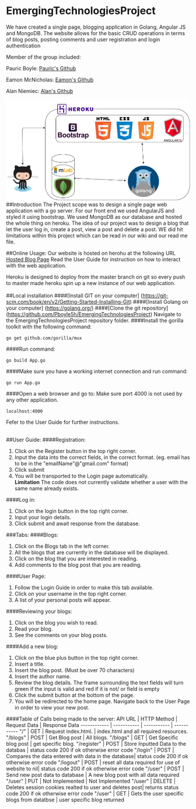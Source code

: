 # EmergingTechnologiesProject
  We have created a single page, blogging application in Golang, Angular JS and MongoDB.
  The website allows for the basic CRUD operations in terms of blog posts, posting comments and user registration and login authentication
  
  Member of the group included:
  
  Pauric Boyle: [Pauric's Github](https://github.com/Pboyle5h)
  
  Eamon McNicholas: [Eamon's Github](https://github.com/DevEMCN)
  
  Alan Niemiec: [Alan's Github](https://github.com/sinderpl)
  
![solarized dualmode](https://github.com/Pboyle5h/EmergingTechnologiesProject/blob/master/ArchitectureDesign.png)
##Introduction 
The Project scope was to design a single page web application with a go server. For our front end we used AngularJS and styled it using bootstrap. We used MongoDB as our database and hosted the whole thing on heroku. The idea of our project was to design a blog that let the user log in, create a post, view a post and delete a post. WE did hit limitations within this project which can be read in our wiki and our read me file.

##Online Usage:
Our website is hosted on herohu at the following URL [Hosted Blog Page](https://goproject.herokuapp.com/)
Read the User Guide for instruction on how to interact with the web application. 

Heroku is designed to deploy from the master branch on git so every push to master made heroku spin up a new instance of our web application.
<br />
<br />
##Local installation
####[Install GIT on your computer] (https://git-scm.com/book/en/v2/Getting-Started-Installing-Git)
####[Install Golang on your computer] (https://golang.org/)
####[Clone the git repository] (https://github.com/Pboyle5h/EmergingTechnologiesProject)
Navigate to the EmergingTechnologiesProject repository folder.
####Install the gorilla toolkit with the following command:
```
go get github.com/gorilla/mux
```
####Run command:
```
go build App.go
```
####Make sure you have a working internet connection and run command:
```
go run App.go
```
####Open a web browser and go to:
Make sure port 4000 is not used by any other application.
```
localhost:4000
```
Fefer to the User Guide for further instructions.
<br />
<br />

##User Guide:
####Registration:
1. Click on the Register button in the top right corner.<br />
2. Input the data into the correct fields, in the correct format. (eg. email has to be in the "emailName"@"gmail.com" format)<br />
3. Click submit<br />
4. You will be transported to the Login page automatically.<br />
  **Limitation** The code does not currently validate whether a user with the same name already exists.

####Log in:
1. Click on the login button in the top right corner.<br />
2. Input your login details.<br />
3. Click submit and await response from the database.<br />

###Tabs:
####Blogs:
1. Click on the Blogs tab in the left corner.<br />
2. All the blogs that are currently in the database will be displayed.<br />
3. Click on the blog that you are interested in reading.<br />
4. Add comments to the blog post that you are reading. <br/>

####User Page:
1. Follow the Login Guide in order to make this tab available.<br />
2. Click on your username in the top right corner.<br />
3. A list of your personal posts will appear.<br />

####Reviewing your blogs:
1. Click on the blog you wish to read.<br />
2. Read your blog.<br />
3. See the comments on your blog posts. <br/>

####Add a new blog:
1. Click on the blue plus button in the top right corner.<br />
2. Insert a title.<br />
3. Insert the blog post. (Must be over 70 characters)<br />
4. Insert the author name.<br />
5. Review the blog details. The frame surrounding the text fields will turn green if the input is valid and red if it is not/ or field is empty<br />
6. Click the submit button at the bottom of the page.<br />
7. You will be redirected to the home page. Navigate back to the User Page in order to view your new post.<br />


####Table of Calls being made to the server:
API URL | HTTP Method | Request Data | Response Data 
------------ | ----------- | ----------- | -----------
"/" | GET | Request index.html. | index.html and all required resources.
"/blogs" | POST | Get Blog post | All blogs.
"/blogs" | GET | Get Specific blog post | get specific blog.
"/register" | POST | Store Inputted Data to the databas | status code 200 if ok otherwise error code
"/login" | POST | Compares the data entered with data in the database| status code 200 if ok otherwise error code
"/logout" | POST | reset all data required for use of website to nil| status code 200 if ok otherwise error code
"/user" | POST | Send new post data to database | A new blog post with all data required
"/user" | PUT | Not Implemented | Not Implemented 
"/user" | DELETE | Deletes session cookies realted to user and deletes post| returns status code 200 if ok otherwise error code
"/user" | GET | Gets the user specific blogs from datatbse | user specific blog returned



